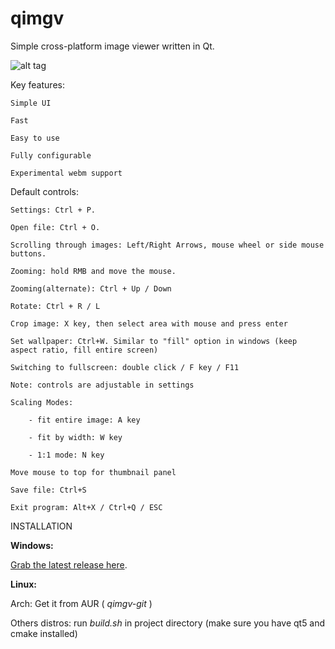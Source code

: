 qimgv
=====
Simple cross-platform image viewer written in Qt.

![alt tag](https://i.imgur.com/kvZFbys.png)

Key features:

	Simple UI

	Fast

	Easy to use

	Fully configurable

	Experimental webm support

Default controls:

	Settings: Ctrl + P.
	
	Open file: Ctrl + O.
  
	Scrolling through images: Left/Right Arrows, mouse wheel or side mouse buttons.
	
	Zooming: hold RMB and move the mouse.
	
	Zooming(alternate): Ctrl + Up / Down
	
	Rotate: Ctrl + R / L
    
	Crop image: X key, then select area with mouse and press enter
	
	Set wallpaper: Ctrl+W. Similar to "fill" option in windows (keep aspect ratio, fill entire screen)
    
	Switching to fullscreen: double click / F key / F11
	
	Note: controls are adjustable in settings
    
	Scaling Modes:
  
		- fit entire image: A key
    
		- fit by width: W key
		
		- 1:1 mode: N key
    
	Move mouse to top for thumbnail panel
    
	Save file: Ctrl+S
	
	Exit program: Alt+X / Ctrl+Q / ESC

INSTALLATION

**Windows:**

  [Grab the latest release here](https://github.com/easymodo/qimgv/releases).
        
**Linux:**

  Arch: Get it from AUR ( *qimgv-git* )
    
  Others distros: run *build.sh* in project directory (make sure you have qt5 and cmake installed)
